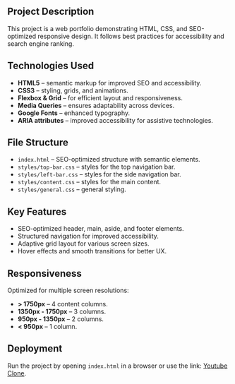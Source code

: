 ## Project Description
This project is a web portfolio demonstrating HTML, CSS, and SEO-optimized responsive design. It follows best practices for accessibility and search engine ranking.

## Technologies Used
- **HTML5** – semantic markup for improved SEO and accessibility.
- **CSS3** – styling, grids, and animations.
- **Flexbox & Grid** – for efficient layout and responsiveness.
- **Media Queries** – ensures adaptability across devices.
- **Google Fonts** – enhanced typography.
- **ARIA attributes** – improved accessibility for assistive technologies.

## File Structure
- `index.html` – SEO-optimized structure with semantic elements.
- `styles/top-bar.css` – styles for the top navigation bar.
- `styles/left-bar.css` – styles for the side navigation bar.
- `styles/content.css` – styles for the main content.
- `styles/general.css` – general styling.

## Key Features
- SEO-optimized header, main, aside, and footer elements.
- Structured navigation for improved accessibility.
- Adaptive grid layout for various screen sizes.
- Hover effects and smooth transitions for better UX.

## Responsiveness
Optimized for multiple screen resolutions:
- **> 1750px** – 4 content columns.
- **1350px - 1750px** – 3 columns.
- **950px - 1350px** – 2 columns.
- **< 950px** – 1 column.

## Deployment
Run the project by opening `index.html` in a browser or use the link: [Youtube Clone](https://vlad1shpota.github.io/Youtube-Clone).
